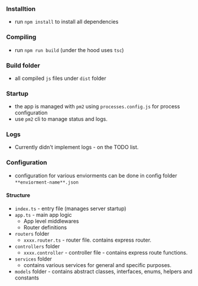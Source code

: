 ### Installtion
- run `npm install` to install all dependencies

### Compiling
- run `npm run build` (under the hood uses `tsc`)

### Build folder
- all compiled `js` files under `dist` folder

### Startup
- the app is managed with `pm2` using `processes.config.js` for process configuration
- use `pm2` cli to manage status and logs.

### Logs
- Currently didn't implement logs - on the TODO list.

### Configuration
- configuration for various enviorments can be done in config folder `**enviorment-name**.json`
#### Structure
- `index.ts` - entry file (manages server startup)
- `app.ts` - main app logic
    - App level middlewares
    - Router definitions
- `routers` folder
    - `xxxx.router.ts` - router file. contains express router.
- `controllers` folder
    - `xxxx.controller` - controller file - contains express route functions.
- `services` folder
    - contains various services for general and specific purposes.
- `models` folder - contains abstract classes, interfaces, enums, helpers and constants
